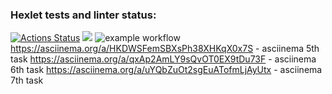 ### Hexlet tests and linter status:
[![Actions Status](https://github.com/BasilDean/php-project-lvl1/workflows/hexlet-check/badge.svg)](https://github.com/BasilDean/php-project-lvl1/actions)
<a href="https://codeclimate.com/github/codeclimate/codeclimate/maintainability"><img src="https://api.codeclimate.com/v1/badges/a99a88d28ad37a79dbf6/maintainability" /></a>
![example workflow](https://github.com/BasilDean/php-project-lvl1/actions/workflows/github-actions-demo.yml/badge.svg)
https://asciinema.org/a/HKDWSFemSBXsPh38XHKqX0x7S - asciinema 5th task
https://asciinema.org/a/qxAp2AmLY9sQvOT0EX9tDu73F - asciinema 6th task
https://asciinema.org/a/uYQbZuOt2sgEuATofmLjAyUtx - asciinema 7th task
